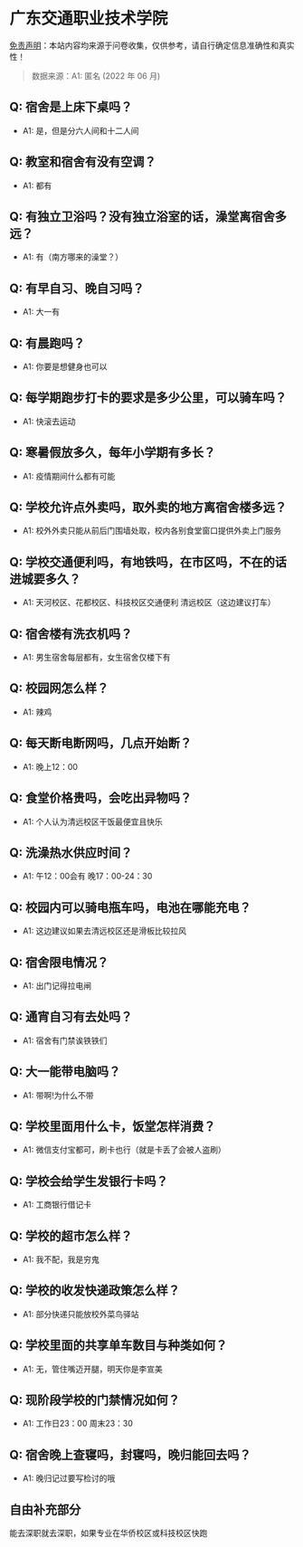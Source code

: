 # 广东交通职业技术学院

[免责声明](https://colleges.chat/#_3)：本站内容均来源于问卷收集，仅供参考，请自行确定信息准确性和真实性！

> 数据来源：A1: 匿名 (2022 年 06 月)

## Q: 宿舍是上床下桌吗？

- A1: 是，但是分六人间和十二人间

## Q: 教室和宿舍有没有空调？

- A1: 都有

## Q: 有独立卫浴吗？没有独立浴室的话，澡堂离宿舍多远？

- A1: 有（南方哪来的澡堂？）

## Q: 有早自习、晚自习吗？

- A1: 大一有

## Q: 有晨跑吗？

- A1: 你要是想健身也可以

## Q: 每学期跑步打卡的要求是多少公里，可以骑车吗？

- A1: 快滚去运动

## Q: 寒暑假放多久，每年小学期有多长？

- A1: 疫情期间什么都有可能

## Q: 学校允许点外卖吗，取外卖的地方离宿舍楼多远？

- A1: 校外外卖只能从前后门围墙处取，校内各别食堂窗口提供外卖上门服务

## Q: 学校交通便利吗，有地铁吗，在市区吗，不在的话进城要多久？

- A1: 天河校区、花都校区、科技校区交通便利
清远校区（这边建议打车）

## Q: 宿舍楼有洗衣机吗？

- A1: 男生宿舍每层都有，女生宿舍仅楼下有

## Q: 校园网怎么样？

- A1: 辣鸡

## Q: 每天断电断网吗，几点开始断？

- A1: 晚上12：00

## Q: 食堂价格贵吗，会吃出异物吗？

- A1: 个人认为清远校区干饭最便宜且快乐

## Q: 洗澡热水供应时间？

- A1: 午12：00会有
晚17：00-24：30

## Q: 校园内可以骑电瓶车吗，电池在哪能充电？

- A1: 这边建议如果去清远校区还是滑板比较拉风

## Q: 宿舍限电情况？

- A1: 出门记得拉电闸

## Q: 通宵自习有去处吗？

- A1: 宿舍有门禁诶铁铁们

## Q: 大一能带电脑吗？

- A1: 带啊!为什么不带

## Q: 学校里面用什么卡，饭堂怎样消费？

- A1: 微信支付宝都可，刷卡也行（就是卡丢了会被人盗刷）

## Q: 学校会给学生发银行卡吗？

- A1: 工商银行借记卡

## Q: 学校的超市怎么样？

- A1: 我不配，我是穷鬼

## Q: 学校的收发快递政策怎么样？

- A1: 部分快递只能放校外菜鸟驿站

## Q: 学校里面的共享单车数目与种类如何？

- A1: 无，管住嘴迈开腿，明天你是李宣美

## Q: 现阶段学校的门禁情况如何？

- A1: 工作日23：00
周末23：30

## Q: 宿舍晚上查寝吗，封寝吗，晚归能回去吗？

- A1: 晚归记过要写检讨的哦

## 自由补充部分

能去深职就去深职，如果专业在华侨校区或科技校区快跑